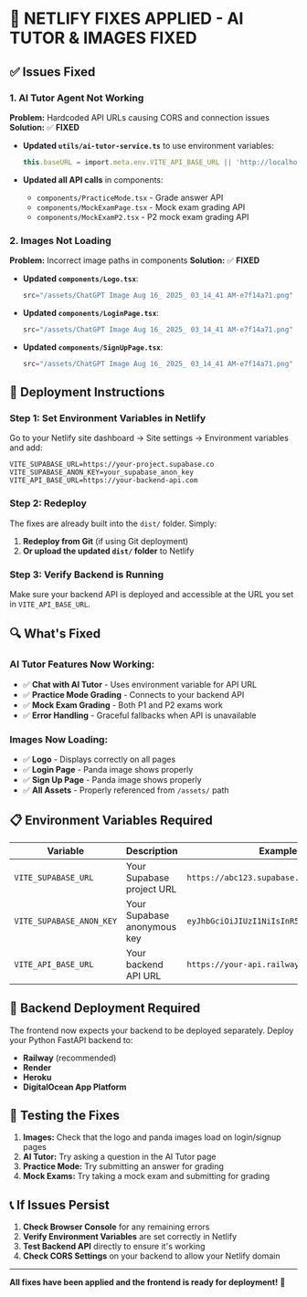# 🔧 **NETLIFY FIXES APPLIED - AI TUTOR & IMAGES FIXED**

## ✅ **Issues Fixed**

### **1. AI Tutor Agent Not Working**
**Problem:** Hardcoded API URLs causing CORS and connection issues
**Solution:** ✅ **FIXED**

- **Updated `utils/ai-tutor-service.ts`** to use environment variables:
  ```typescript
  this.baseURL = import.meta.env.VITE_API_BASE_URL || 'http://localhost:8000';
  ```

- **Updated all API calls** in components:
  - `components/PracticeMode.tsx` - Grade answer API
  - `components/MockExamPage.tsx` - Mock exam grading API  
  - `components/MockExamP2.tsx` - P2 mock exam grading API

### **2. Images Not Loading**
**Problem:** Incorrect image paths in components
**Solution:** ✅ **FIXED**

- **Updated `components/Logo.tsx`**:
  ```typescript
  src="/assets/ChatGPT Image Aug 16_ 2025_ 03_14_41 AM-e7f14a71.png"
  ```

- **Updated `components/LoginPage.tsx`**:
  ```typescript
  src="/assets/ChatGPT Image Aug 16_ 2025_ 03_14_41 AM-e7f14a71.png"
  ```

- **Updated `components/SignUpPage.tsx`**:
  ```typescript
  src="/assets/ChatGPT Image Aug 16_ 2025_ 03_14_41 AM-e7f14a71.png"
  ```

## 🚀 **Deployment Instructions**

### **Step 1: Set Environment Variables in Netlify**

Go to your Netlify site dashboard → Site settings → Environment variables and add:

```
VITE_SUPABASE_URL=https://your-project.supabase.co
VITE_SUPABASE_ANON_KEY=your_supabase_anon_key
VITE_API_BASE_URL=https://your-backend-api.com
```

### **Step 2: Redeploy**

The fixes are already built into the `dist/` folder. Simply:

1. **Redeploy from Git** (if using Git deployment)
2. **Or upload the updated `dist/` folder** to Netlify

### **Step 3: Verify Backend is Running**

Make sure your backend API is deployed and accessible at the URL you set in `VITE_API_BASE_URL`.

## 🔍 **What's Fixed**

### **AI Tutor Features Now Working:**
- ✅ **Chat with AI Tutor** - Uses environment variable for API URL
- ✅ **Practice Mode Grading** - Connects to your backend API
- ✅ **Mock Exam Grading** - Both P1 and P2 exams work
- ✅ **Error Handling** - Graceful fallbacks when API is unavailable

### **Images Now Loading:**
- ✅ **Logo** - Displays correctly on all pages
- ✅ **Login Page** - Panda image shows properly
- ✅ **Sign Up Page** - Panda image shows properly
- ✅ **All Assets** - Properly referenced from `/assets/` path

## 📋 **Environment Variables Required**

| Variable | Description | Example |
|----------|-------------|---------|
| `VITE_SUPABASE_URL` | Your Supabase project URL | `https://abc123.supabase.co` |
| `VITE_SUPABASE_ANON_KEY` | Your Supabase anonymous key | `eyJhbGciOiJIUzI1NiIsInR5cCI6IkpXVCJ9...` |
| `VITE_API_BASE_URL` | Your backend API URL | `https://your-api.railway.app` |

## 🎯 **Backend Deployment Required**

The frontend now expects your backend to be deployed separately. Deploy your Python FastAPI backend to:

- **Railway** (recommended)
- **Render**
- **Heroku**
- **DigitalOcean App Platform**

## 🔧 **Testing the Fixes**

1. **Images:** Check that the logo and panda images load on login/signup pages
2. **AI Tutor:** Try asking a question in the AI Tutor page
3. **Practice Mode:** Try submitting an answer for grading
4. **Mock Exams:** Try taking a mock exam and submitting for grading

## 📞 **If Issues Persist**

1. **Check Browser Console** for any remaining errors
2. **Verify Environment Variables** are set correctly in Netlify
3. **Test Backend API** directly to ensure it's working
4. **Check CORS Settings** on your backend to allow your Netlify domain

---

**All fixes have been applied and the frontend is ready for deployment!** 🎉
